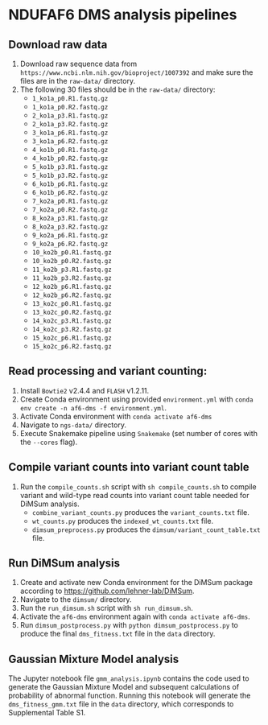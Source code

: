 # NDUFAF6 DMS analysis pipelines

## Download raw data
1. Download raw sequence data from `https://www.ncbi.nlm.nih.gov/bioproject/1007392` and make sure the files are in the `raw-data/` directory.
2. The following 30 files should be in the `raw-data/` directory:
    - `1_ko1a_p0.R1.fastq.gz`
    - `1_ko1a_p0.R2.fastq.gz`
    - `2_ko1a_p3.R1.fastq.gz`
    - `2_ko1a_p3.R2.fastq.gz`
    - `3_ko1a_p6.R1.fastq.gz`
    - `3_ko1a_p6.R2.fastq.gz`
    - `4_ko1b_p0.R1.fastq.gz`
    - `4_ko1b_p0.R2.fastq.gz`
    - `5_ko1b_p3.R1.fastq.gz`
    - `5_ko1b_p3.R2.fastq.gz`
    - `6_ko1b_p6.R1.fastq.gz`
    - `6_ko1b_p6.R2.fastq.gz`
    - `7_ko2a_p0.R1.fastq.gz`
    - `7_ko2a_p0.R2.fastq.gz`
    - `8_ko2a_p3.R1.fastq.gz`
    - `8_ko2a_p3.R2.fastq.gz`
    - `9_ko2a_p6.R1.fastq.gz`
    - `9_ko2a_p6.R2.fastq.gz`
    - `10_ko2b_p0.R1.fastq.gz`
    - `10_ko2b_p0.R2.fastq.gz`
    - `11_ko2b_p3.R1.fastq.gz`
    - `11_ko2b_p3.R2.fastq.gz`
    - `12_ko2b_p6.R1.fastq.gz`
    - `12_ko2b_p6.R2.fastq.gz`
    - `13_ko2c_p0.R1.fastq.gz`
    - `13_ko2c_p0.R2.fastq.gz`
    - `14_ko2c_p3.R1.fastq.gz`
    - `14_ko2c_p3.R2.fastq.gz`
    - `15_ko2c_p6.R1.fastq.gz`
    - `15_ko2c_p6.R2.fastq.gz`

## Read processing and variant counting:
1. Install `Bowtie2` v2.4.4 and `FLASH` v1.2.11.
1. Create Conda environment using provided `environment.yml` with `conda env create -n af6-dms -f environment.yml`.
2. Activate Conda environment with `conda activate af6-dms`
3. Navigate to `ngs-data/` directory.
4. Execute Snakemake pipeline using `Snakemake` (set number of cores with the `--cores` flag).

## Compile variant counts into variant count table
1. Run the `compile_counts.sh` script with `sh compile_counts.sh` to compile variant and wild-type read counts into variant count table needed for DiMSum analysis.
    - `combine_variant_counts.py` produces the `variant_counts.txt` file.
    - `wt_counts.py` produces the `indexed_wt_counts.txt` file.
    - `dimsum_preprocess.py` produces the `dimsum/variant_count_table.txt` file.

## Run DiMSum analysis
1. Create and activate new Conda environment for the DiMSum package according to https://github.com/lehner-lab/DiMSum.
2. Navigate to the `dimsum/` directory.
3. Run the `run_dimsum.sh` script with `sh run_dimsum.sh`.
4. Activate the `af6-dms` environment again with `conda activate af6-dms`.
5. Run `dimsum_postprocess.py` with `python dimsum_postprocess.py` to produce the final `dms_fitness.txt` file in the `data` directory.

## Gaussian Mixture Model analysis
The Jupyter notebook file `gmm_analysis.ipynb` contains the code used to generate the Gaussian Mixture Model and subsequent calculations of probability of abnormal function. Running this notebook will generate the `dms_fitness_gmm.txt` file in the `data` directory, which corresponds to Supplemental Table S1.
